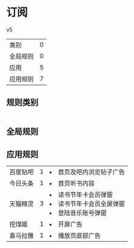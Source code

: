 # 订阅

v5

|||
| - |:-:|
|类别|0|
|全局规则|0|
|应用|5|
|应用规则|7|

## 规则类别

|||
| - |:-:|


## 全局规则



## 应用规则

||||
| - |:-:|-|
|百度贴吧|1|<li>首页及吧内浏览帖子广告|
|今日头条|1|<li>首页听书内容|
|天猫精灵|3|<li>读书节年卡会员弹窗<li>读书节年卡会员全屏弹窗<li>登陆音乐账号弹窗|
|挖煤姬|1|<li>开屏广告|
|喜马拉雅|1|<li>播放页底部广告|
